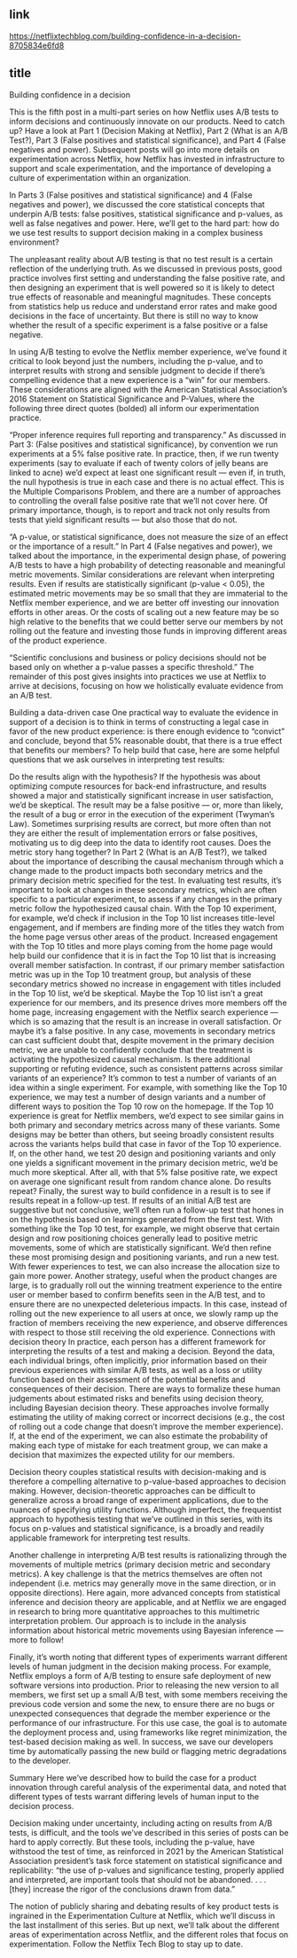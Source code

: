 ## link

https://netflixtechblog.com/building-confidence-in-a-decision-8705834e6fd8

## title

Building confidence in a decision

This is the fifth post in a multi-part series on how Netflix uses A/B tests to inform decisions and continuously innovate on our products. Need to catch up? Have a look at Part 1 (Decision Making at Netflix), Part 2 (What is an A/B Test?), Part 3 (False positives and statistical significance), and Part 4 (False negatives and power). Subsequent posts will go into more details on experimentation across Netflix, how Netflix has invested in infrastructure to support and scale experimentation, and the importance of developing a culture of experimentation within an organization.

In Parts 3 (False positives and statistical significance) and 4 (False negatives and power), we discussed the core statistical concepts that underpin A/B tests: false positives, statistical significance and p-values, as well as false negatives and power. Here, we’ll get to the hard part: how do we use test results to support decision making in a complex business environment?

The unpleasant reality about A/B testing is that no test result is a certain reflection of the underlying truth. As we discussed in previous posts, good practice involves first setting and understanding the false positive rate, and then designing an experiment that is well powered so it is likely to detect true effects of reasonable and meaningful magnitudes. These concepts from statistics help us reduce and understand error rates and make good decisions in the face of uncertainty. But there is still no way to know whether the result of a specific experiment is a false positive or a false negative.

In using A/B testing to evolve the Netflix member experience, we’ve found it critical to look beyond just the numbers, including the p-value, and to interpret results with strong and sensible judgment to decide if there’s compelling evidence that a new experience is a “win” for our members. These considerations are aligned with the American Statistical Association’s 2016 Statement on Statistical Significance and P-Values, where the following three direct quotes (bolded) all inform our experimentation practice.

“Proper inference requires full reporting and transparency.” As discussed in Part 3: (False positives and statistical significance), by convention we run experiments at a 5% false positive rate. In practice, then, if we run twenty experiments (say to evaluate if each of twenty colors of jelly beans are linked to acne) we’d expect at least one significant result — even if, in truth, the null hypothesis is true in each case and there is no actual effect. This is the Multiple Comparisons Problem, and there are a number of approaches to controlling the overall false positive rate that we’ll not cover here. Of primary importance, though, is to report and track not only results from tests that yield significant results — but also those that do not.

“A p-value, or statistical significance, does not measure the size of an effect or the importance of a result.” In Part 4 (False negatives and power), we talked about the importance, in the experimental design phase, of powering A/B tests to have a high probability of detecting reasonable and meaningful metric movements. Similar considerations are relevant when interpreting results. Even if results are statistically significant (p-value < 0.05), the estimated metric movements may be so small that they are immaterial to the Netflix member experience, and we are better off investing our innovation efforts in other areas. Or the costs of scaling out a new feature may be so high relative to the benefits that we could better serve our members by not rolling out the feature and investing those funds in improving different areas of the product experience.

“Scientific conclusions and business or policy decisions should not be based only on whether a p-value passes a specific threshold.” The remainder of this post gives insights into practices we use at Netflix to arrive at decisions, focusing on how we holistically evaluate evidence from an A/B test.

Building a data-driven case
One practical way to evaluate the evidence in support of a decision is to think in terms of constructing a legal case in favor of the new product experience: is there enough evidence to “convict” and conclude, beyond that 5% reasonable doubt, that there is a true effect that benefits our members? To help build that case, here are some helpful questions that we ask ourselves in interpreting test results:

Do the results align with the hypothesis? If the hypothesis was about optimizing compute resources for back-end infrastructure, and results showed a major and statistically significant increase in user satisfaction, we’d be skeptical. The result may be a false positive — or, more than likely, the result of a bug or error in the execution of the experiment (Twyman’s Law). Sometimes surprising results are correct, but more often than not they are either the result of implementation errors or false positives, motivating us to dig deep into the data to identify root causes.
Does the metric story hang together? In Part 2 (What is an A/B Test?), we talked about the importance of describing the causal mechanism through which a change made to the product impacts both secondary metrics and the primary decision metric specified for the test. In evaluating test results, it’s important to look at changes in these secondary metrics, which are often specific to a particular experiment, to assess if any changes in the primary metric follow the hypothesized causal chain. With the Top 10 experiment, for example, we’d check if inclusion in the Top 10 list increases title-level engagement, and if members are finding more of the titles they watch from the home page versus other areas of the product. Increased engagement with the Top 10 titles and more plays coming from the home page would help build our confidence that it is in fact the Top 10 list that is increasing overall member satisfaction. In contrast, if our primary member satisfaction metric was up in the Top 10 treatment group, but analysis of these secondary metrics showed no increase in engagement with titles included in the Top 10 list, we’d be skeptical. Maybe the Top 10 list isn’t a great experience for our members, and its presence drives more members off the home page, increasing engagement with the Netflix search experience — which is so amazing that the result is an increase in overall satisfaction. Or maybe it’s a false positive. In any case, movements in secondary metrics can cast sufficient doubt that, despite movement in the primary decision metric, we are unable to confidently conclude that the treatment is activating the hypothesized causal mechanism.
Is there additional supporting or refuting evidence, such as consistent patterns across similar variants of an experience? It’s common to test a number of variants of an idea within a single experiment. For example, with something like the Top 10 experience, we may test a number of design variants and a number of different ways to position the Top 10 row on the homepage. If the Top 10 experience is great for Netflix members, we’d expect to see similar gains in both primary and secondary metrics across many of these variants. Some designs may be better than others, but seeing broadly consistent results across the variants helps build that case in favor of the Top 10 experience. If, on the other hand, we test 20 design and positioning variants and only one yields a significant movement in the primary decision metric, we’d be much more skeptical. After all, with that 5% false positive rate, we expect on average one significant result from random chance alone.
Do results repeat? Finally, the surest way to build confidence in a result is to see if results repeat in a follow-up test. If results of an initial A/B test are suggestive but not conclusive, we’ll often run a follow-up test that hones in on the hypothesis based on learnings generated from the first test. With something like the Top 10 test, for example, we might observe that certain design and row positioning choices generally lead to positive metric movements, some of which are statistically significant. We’d then refine these most promising design and positioning variants, and run a new test. With fewer experiences to test, we can also increase the allocation size to gain more power. Another strategy, useful when the product changes are large, is to gradually roll out the winning treatment experience to the entire user or member based to confirm benefits seen in the A/B test, and to ensure there are no unexpected deleterious impacts. In this case, instead of rolling out the new experience to all users at once, we slowly ramp up the fraction of members receiving the new experience, and observe differences with respect to those still receiving the old experience.
Connections with decision theory
In practice, each person has a different framework for interpreting the results of a test and making a decision. Beyond the data, each individual brings, often implicitly, prior information based on their previous experiences with similar A/B tests, as well as a loss or utility function based on their assessment of the potential benefits and consequences of their decision. There are ways to formalize these human judgements about estimated risks and benefits using decision theory, including Bayesian decision theory. These approaches involve formally estimating the utility of making correct or incorrect decisions (e.g., the cost of rolling out a code change that doesn’t improve the member experience). If, at the end of the experiment, we can also estimate the probability of making each type of mistake for each treatment group, we can make a decision that maximizes the expected utility for our members.

Decision theory couples statistical results with decision-making and is therefore a compelling alternative to p-value-based approaches to decision making. However, decision-theoretic approaches can be difficult to generalize across a broad range of experiment applications, due to the nuances of specifying utility functions. Although imperfect, the frequentist approach to hypothesis testing that we’ve outlined in this series, with its focus on p-values and statistical significance, is a broadly and readily applicable framework for interpreting test results.

Another challenge in interpreting A/B test results is rationalizing through the movements of multiple metrics (primary decision metric and secondary metrics). A key challenge is that the metrics themselves are often not independent (i.e. metrics may generally move in the same direction, or in opposite directions). Here again, more advanced concepts from statistical inference and decision theory are applicable, and at Netflix we are engaged in research to bring more quantitative approaches to this multimetric interpretation problem. Our approach is to include in the analysis information about historical metric movements using Bayesian inference — more to follow!

Finally, it’s worth noting that different types of experiments warrant different levels of human judgment in the decision making process. For example, Netflix employs a form of A/B testing to ensure safe deployment of new software versions into production. Prior to releasing the new version to all members, we first set up a small A/B test, with some members receiving the previous code version and some the new, to ensure there are no bugs or unexpected consequences that degrade the member experience or the performance of our infrastructure. For this use case, the goal is to automate the deployment process and, using frameworks like regret minimization, the test-based decision making as well. In success, we save our developers time by automatically passing the new build or flagging metric degradations to the developer.

Summary
Here we’ve described how to build the case for a product innovation through careful analysis of the experimental data, and noted that different types of tests warrant differing levels of human input to the decision process.

Decision making under uncertainty, including acting on results from A/B tests, is difficult, and the tools we’ve described in this series of posts can be hard to apply correctly. But these tools, including the p-value, have withstood the test of time, as reinforced in 2021 by the American Statistical Association president’s task force statement on statistical significance and replicability: “the use of p-values and significance testing, properly applied and interpreted, are important tools that should not be abandoned. . . . [they] increase the rigor of the conclusions drawn from data.”

The notion of publicly sharing and debating results of key product tests is ingrained in the Experimentation Culture at Netflix, which we’ll discuss in the last installment of this series. But up next, we’ll talk about the different areas of experimentation across Netflix, and the different roles that focus on experimentation. Follow the Netflix Tech Blog to stay up to date.
